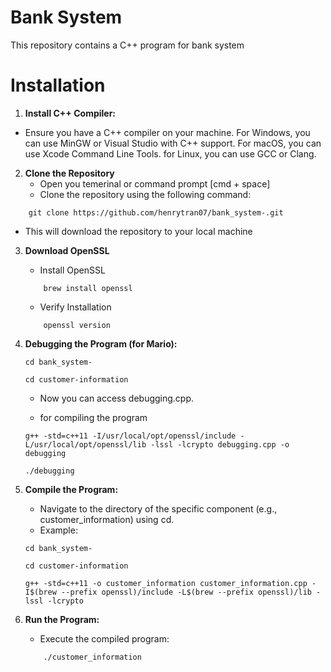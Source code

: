 
# Bank System

This repository contains a C++ program for bank system 

# Installation 

1. **Install C++ Compiler:** 
- Ensure you have a C++ compiler on your machine. For Windows, you can use MinGW or Visual Studio with C++ support. For macOS, you can use Xcode Command Line Tools. for Linux, you can use GCC or Clang. 

2. **Clone the Repository**
    - Open you temerinal or command prompt [cmd + space]
    - Clone the repository using the following command: 
```
    git clone https://github.com/henrytran07/bank_system-.git
```
     
- This will download the repository to your local machine

3. **Download OpenSSL**
    - Install OpenSSL 
    ```
        brew install openssl
    ```
    - Verify Installation
    ```
        openssl version
    ```

4. **Debugging the Program (for Mario):**

    ```
    cd bank_system-

    cd customer-information

    ```
    
    - Now you can access debugging.cpp. 

    - for compiling the program

    ```
    g++ -std=c++11 -I/usr/local/opt/openssl/include -L/usr/local/opt/openssl/lib -lssl -lcrypto debugging.cpp -o debugging

    ./debugging  

    ```

5. **Compile the Program:**
    - Navigate to the directory of the specific component (e.g.,    customer_information) using cd.
    - Example: 
    ```
    cd bank_system-

    cd customer-information

    g++ -std=c++11 -o customer_information customer_information.cpp -I$(brew --prefix openssl)/include -L$(brew --prefix openssl)/lib -lssl -lcrypto

    ```

6. **Run the Program:**
    - Execute the compiled program:
    ```
        ./customer_information
    ```
